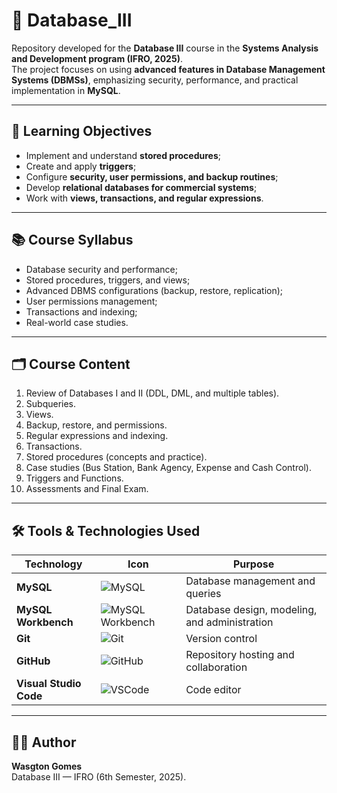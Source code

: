 # 📂 Database_III  

Repository developed for the **Database III** course in the **Systems Analysis and Development program (IFRO, 2025)**.  
The project focuses on using **advanced features in Database Management Systems (DBMSs)**, emphasizing security, performance, and practical implementation in **MySQL**.  

---

## 🎯 Learning Objectives
- Implement and understand **stored procedures**;  
- Create and apply **triggers**;  
- Configure **security, user permissions, and backup routines**;  
- Develop **relational databases for commercial systems**;  
- Work with **views, transactions, and regular expressions**.  

---

## 📚 Course Syllabus
- Database security and performance;  
- Stored procedures, triggers, and views;  
- Advanced DBMS configurations (backup, restore, replication);  
- User permissions management;  
- Transactions and indexing;  
- Real-world case studies.  

---

## 🗂️ Course Content
1. Review of Databases I and II (DDL, DML, and multiple tables).  
2. Subqueries.  
3. Views.  
4. Backup, restore, and permissions.  
5. Regular expressions and indexing.  
6. Transactions.  
7. Stored procedures (concepts and practice).  
8. Case studies (Bus Station, Bank Agency, Expense and Cash Control).  
9. Triggers and Functions.  
10. Assessments and Final Exam.  

---

## 🛠️ Tools & Technologies Used

| Technology | Icon | Purpose |
|------------|------|---------|
| **MySQL** | ![MySQL](https://img.icons8.com/ios-filled/50/000000/mysql-logo.png) | Database management and queries |
| **MySQL Workbench** | ![MySQL Workbench](https://img.icons8.com/color/48/000000/mysql-workbench.png) | Database design, modeling, and administration |
| **Git** | ![Git](https://img.icons8.com/color/48/000000/git.png) | Version control |
| **GitHub** | ![GitHub](https://img.icons8.com/ios/50/000000/github.png) | Repository hosting and collaboration |
| **Visual Studio Code** | ![VSCode](https://img.icons8.com/ios/50/000000/visual-studio-code-2019.png) | Code editor |

---

## 👨‍💻 Author
**Wasgton Gomes**  
Database III — IFRO (6th Semester, 2025).  
